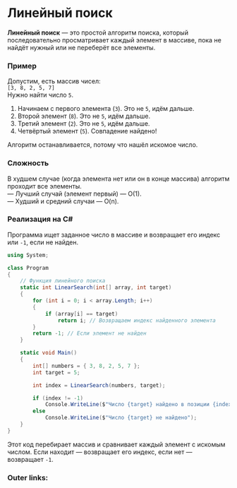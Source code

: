 
# Линейный поиск

**Линейный поиск** — это простой алгоритм поиска, который последовательно просматривает каждый элемент в массиве, пока не найдёт нужный или не переберёт все элементы.

### **Пример**

Допустим, есть массив чисел:  
`[3, 8, 2, 5, 7]`  
Нужно найти число `5`.

1. Начинаем с первого элемента (`3`). Это не `5`, идём дальше.
2. Второй элемент (`8`). Это не `5`, идём дальше.
3. Третий элемент (`2`). Это не `5`, идём дальше.
4. Четвёртый элемент (`5`). Совпадение найдено!

Алгоритм останавливается, потому что нашёл искомое число.

### **Сложность**

В худшем случае (когда элемента нет или он в конце массива) алгоритм проходит все элементы.  
— Лучший случай (элемент первый) — O(1).  
— Худший и средний случаи — O(n).

### **Реализация на C#**

Программа ищет заданное число в массиве и возвращает его индекс или `-1`, если не найден.

```csharp
using System;

class Program
{
    // Функция линейного поиска
    static int LinearSearch(int[] array, int target)
    {
        for (int i = 0; i < array.Length; i++)
        {
            if (array[i] == target)
                return i; // Возвращаем индекс найденного элемента
        }
        return -1; // Если элемент не найден
    }

    static void Main()
    {
        int[] numbers = { 3, 8, 2, 5, 7 };
        int target = 5;

        int index = LinearSearch(numbers, target);

        if (index != -1)
            Console.WriteLine($"Число {target} найдено в позиции {index}");
        else
            Console.WriteLine($"Число {target} не найдено");
    }
}
```

Этот код перебирает массив и сравнивает каждый элемент с искомым числом. Если находит — возвращает его индекс, если нет — возвращает `-1`.

### Outer links:

